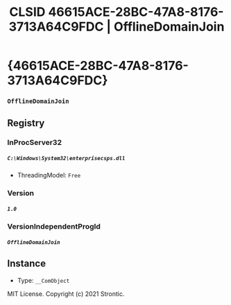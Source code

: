 ﻿---
title: "CLSID 46615ACE-28BC-47A8-8176-3713A64C9FDC | OfflineDomainJoin"
excerpt: What is COM-Object CLSID 46615ACE-28BC-47A8-8176-3713A64C9FDC?
---

# {46615ACE-28BC-47A8-8176-3713A64C9FDC}

### `OfflineDomainJoin`

## Registry


### InProcServer32

##### `C:\Windows\System32\enterprisecsps.dll`
* ThreadingModel: `Free`

### Version

##### `1.0`

### VersionIndependentProgId

##### `OfflineDomainJoin`

## Instance

* Type: `__ComObject`

MIT License. Copyright (c) 2021 Strontic.


